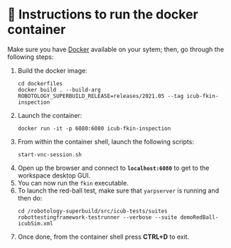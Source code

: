 🐳 Instructions to run the docker container
============================================

Make sure you have [Docker](https://docs.docker.com/get-docker) available on your sytem; then, go through the following steps:

1. Build the docker image:
   ```console
   cd dockerfiles
   docker build . --build-arg ROBOTOLOGY_SUPERBUILD_RELEASE=releases/2021.05 --tag icub-fkin-inspection
   ```
2. Launch the container:
    ```console
    docker run -it -p 6080:6080 icub-fkin-inspection
    ```
3. From within the container shell, launch the following scripts:
    ```console
    start-vnc-session.sh
    ```
4. Open up the browser and connect to **`localhost:6080`** to get to the workspace desktop GUI.
5. You can now run the `fkin` executable.
6. To launch the red-ball test, make sure that `yarpserver` is running and then do:
   ```console
   cd /robotology-superbuild/src/icub-tests/suites
   robottestingframework-testrunner --verbose --suite demoRedBall-icubSim.xml
   ```
7.  Once done, from the container shell press **CTRL+D** to exit.
